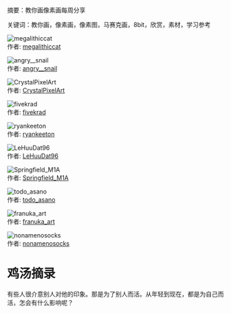 摘要：教你画像素画每周分享  

关键词：教你画，像素画，像素图，马赛克画，8bit，欣赏，素材，学习参考  

![megalithiccat](https://pbs.twimg.com/media/GvAfNqOXcAAEiGd?format=png&name=medium)  
作者: [megalithiccat](https://x.com/megalithiccat)  

![angry__snail](https://pbs.twimg.com/media/Gu7qfEDWwAAN6Nw?format=png&name=medium)  
作者: [angry__snail](https://x.com/angry__snail)  

![CrystalPixelArt](https://pbs.twimg.com/media/Gu8a9wAWAAAI2xn?format=png&name=900x900)  
作者: [CrystalPixelArt](https://x.com/CrystalPixelArt)  

![fivekrad](https://pbs.twimg.com/media/Gu7w19Vb0AUzGSo?format=png&name=medium)  
作者: [fivekrad](https://x.com/fivekrad)  

![ryankeeton](https://pbs.twimg.com/media/Gu42ucPXoAAgd-z?format=png&name=medium)  
作者: [ryankeeton](https://x.com/ryankeeton)  

![LeHuuDat96](https://pbs.twimg.com/media/Gu_TX6WbEAAIVY7?format=jpg&name=medium)  
作者: [LeHuuDat96](https://x.com/LeHuuDat96)  

![Springfield_M1A](https://pbs.twimg.com/media/Gu9JBY5b0AIQPAe?format=png&name=large)  
作者: [Springfield_M1A](https://x.com/Springfield_M1A)  

![todo_asano](https://pbs.twimg.com/media/GvA_OIKW0AAr8hp?format=png&name=medium)  
作者: [todo_asano](https://x.com/todo_asano)  

![franuka_art](https://pbs.twimg.com/media/Gu9cetFWcAA5wcO?format=png&name=900x900)  
作者: [franuka_art](https://x.com/franuka_art)  

![nonamenosocks](https://pbs.twimg.com/media/Gu8bmFWXYAAHvLn?format=png&name=medium)  
作者: [nonamenosocks](https://x.com/nonamenosocks)  

# 鸡汤摘录  

有些人很介意别人对他的印象。那是为了别人而活。从年轻到现在，都是为自己而活，怎会有什么影响呢？